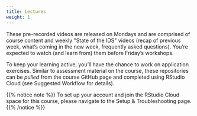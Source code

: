 ```yaml
---
title: Lectures
weight: 1
---
```


These pre-recorded videos are released on Mondays and are comprised of course content and weekly "State of the IDS" videos (recap of previous week, what’s coming in the new week, frequently asked questions). You’re expected to watch (and learn from) them before Friday’s workshops. 

To keep your learning active, you’ll have the chance to work on application exercises. Similar to assessment material on the course, these repositories can be _pulled_ from the course <a id="ids2021Git">GitHub page</a> and completed using <a id="RStudioCloud">RStudio Cloud</a> (see <a id="workflow">Suggested Workflow</a> for details).

{{% notice note %}}
To set up your account and join the RStudio Cloud space for this course,  please navigate to the <a id="troubleshoot">Setup & Troubleshooting</a> page.
{{% /notice %}}